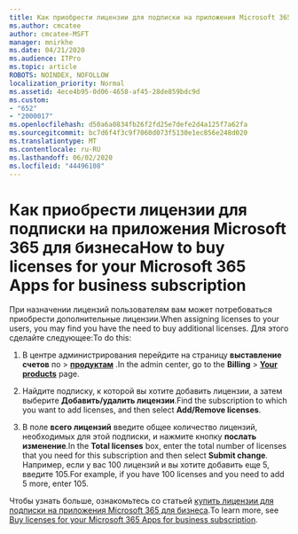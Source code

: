 ```yaml
---
title: Как приобрести лицензии для подписки на приложения Microsoft 365 для бизнеса
ms.author: cmcatee
author: cmcatee-MSFT
manager: mnirkhe
ms.date: 04/21/2020
ms.audience: ITPro
ms.topic: article
ROBOTS: NOINDEX, NOFOLLOW
localization_priority: Normal
ms.assetid: 4ece4b95-0d06-4658-af45-28de859bdc9d
ms.custom:
- "652"
- "2000017"
ms.openlocfilehash: d50a6a0834fb26f2fd25e7defe2d4a125f7a62fa
ms.sourcegitcommit: bc7d6f4f3c9f7060d073f5130e1ec856e248d020
ms.translationtype: MT
ms.contentlocale: ru-RU
ms.lasthandoff: 06/02/2020
ms.locfileid: "44496108"
---
```

# <a name="how-to-buy-licenses-for-your-microsoft-365-apps-for-business-subscription"></a><span data-ttu-id="524a2-102">Как приобрести лицензии для подписки на приложения Microsoft 365 для бизнеса</span><span class="sxs-lookup"><span data-stu-id="524a2-102">How to buy licenses for your Microsoft 365 Apps for business subscription</span></span>

<span data-ttu-id="524a2-103">При назначении лицензий пользователям вам может потребоваться приобрести дополнительные лицензии.</span><span class="sxs-lookup"><span data-stu-id="524a2-103">When assigning licenses to your users, you may find you have the need to buy additional licenses.</span></span> <span data-ttu-id="524a2-104">Для этого сделайте следующее:</span><span class="sxs-lookup"><span data-stu-id="524a2-104">To do this:</span></span>
  
1. <span data-ttu-id="524a2-105">В центре администрирования перейдите на страницу **выставление счетов** по \> **[продуктам](https://go.microsoft.com/fwlink/p/?linkid=842054)** .</span><span class="sxs-lookup"><span data-stu-id="524a2-105">In the admin center, go to the **Billing** \> **[Your products](https://go.microsoft.com/fwlink/p/?linkid=842054)** page.</span></span>

2. <span data-ttu-id="524a2-106">Найдите подписку, к которой вы хотите добавить лицензии, а затем выберите **Добавить/удалить лицензии**.</span><span class="sxs-lookup"><span data-stu-id="524a2-106">Find the subscription to which you want to add licenses, and then select **Add/Remove licenses**.</span></span>

3. <span data-ttu-id="524a2-107">В поле **всего лицензий** введите общее количество лицензий, необходимых для этой подписки, и нажмите кнопку **послать изменение**.</span><span class="sxs-lookup"><span data-stu-id="524a2-107">In the **Total licenses** box, enter the total number of licenses that you need for this subscription and then select **Submit change**.</span></span> <span data-ttu-id="524a2-108">Например, если у вас 100 лицензий и вы хотите добавить еще 5, введите 105.</span><span class="sxs-lookup"><span data-stu-id="524a2-108">For example, if you have 100 licenses and you need to add 5 more, enter 105.</span></span>

<span data-ttu-id="524a2-109">Чтобы узнать больше, ознакомьтесь со статьей [купить лицензии для подписки на приложения Microsoft 365 для бизнеса](https://docs.microsoft.com/microsoft-365/commerce/licenses/buy-licenses).</span><span class="sxs-lookup"><span data-stu-id="524a2-109">To learn more, see [Buy licenses for your Microsoft 365 Apps for business subscription](https://docs.microsoft.com/microsoft-365/commerce/licenses/buy-licenses).</span></span>